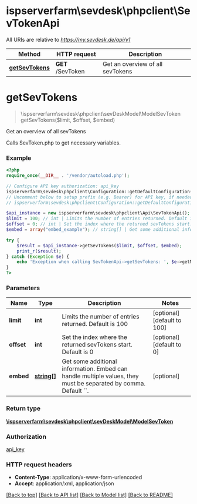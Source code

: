 # ispserverfarm\sevdesk\phpclient\SevTokenApi

All URIs are relative to *https://my.sevdesk.de/api/v1*

Method | HTTP request | Description
------------- | ------------- | -------------
[**getSevTokens**](SevTokenApi.md#getSevTokens) | **GET** /SevToken | Get an overview of all sevTokens


# **getSevTokens**
> \ispserverfarm\sevdesk\phpclient\sevDeskModel\ModelSevToken getSevTokens($limit, $offset, $embed)

Get an overview of all sevTokens

Calls SevToken.php to get necessary variables.

### Example
```php
<?php
require_once(__DIR__ . '/vendor/autoload.php');

// Configure API key authorization: api_key
ispserverfarm\sevdesk\phpclient\Configuration::getDefaultConfiguration()->setApiKey('token', 'YOUR_API_KEY');
// Uncomment below to setup prefix (e.g. Bearer) for API key, if needed
// ispserverfarm\sevdesk\phpclient\Configuration::getDefaultConfiguration()->setApiKeyPrefix('token', 'Bearer');

$api_instance = new ispserverfarm\sevdesk\phpclient\Api\SevTokenApi();
$limit = 100; // int | Limits the number of entries returned. Default is 100
$offset = 0; // int | Set the index where the returned sevTokens start. Default is 0
$embed = array("embed_example"); // string[] | Get some additional information. Embed can handle multiple values, they must be separated by comma. Default ``.

try {
    $result = $api_instance->getSevTokens($limit, $offset, $embed);
    print_r($result);
} catch (Exception $e) {
    echo 'Exception when calling SevTokenApi->getSevTokens: ', $e->getMessage(), PHP_EOL;
}
?>
```

### Parameters

Name | Type | Description  | Notes
------------- | ------------- | ------------- | -------------
 **limit** | **int**| Limits the number of entries returned. Default is 100 | [optional] [default to 100]
 **offset** | **int**| Set the index where the returned sevTokens start. Default is 0 | [optional] [default to 0]
 **embed** | [**string[]**](../Model/string.md)| Get some additional information. Embed can handle multiple values, they must be separated by comma. Default &#x60;&#x60;. | [optional]

### Return type

[**\ispserverfarm\sevdesk\phpclient\sevDeskModel\ModelSevToken**](../Model/ModelSevToken.md)

### Authorization

[api_key](../../README.md#api_key)

### HTTP request headers

 - **Content-Type**: application/x-www-form-urlencoded
 - **Accept**: application/xml, application/json

[[Back to top]](#) [[Back to API list]](../../README.md#documentation-for-api-endpoints) [[Back to Model list]](../../README.md#documentation-for-models) [[Back to README]](../../README.md)


